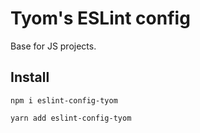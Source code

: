 # Tyom's ESLint config

Base for JS projects.

## Install

```
npm i eslint-config-tyom
```

```
yarn add eslint-config-tyom
```
